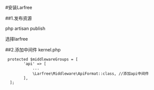 #安装Larfree

##1.发布资源

php artisan publish 

选择larfree

##2.添加中间件
kernel.php

     protected $middlewareGroups = [
            'api' => [
                ...
                \Larfree\Middleware\ApiFormat::class, //添加api中间件
            ],
      ];